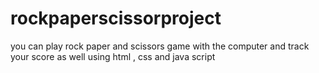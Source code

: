 # rockpaperscissorproject
you can play rock paper and scissors game with the computer and track your  score as well using html , css and java script 
